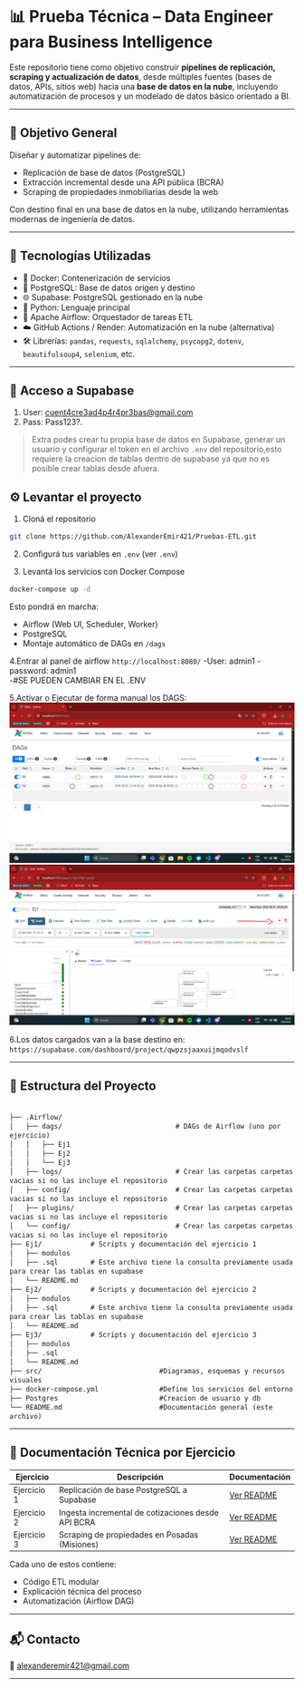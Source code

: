 # 📊 Prueba Técnica – Data Engineer para Business Intelligence

Este repositorio tiene como objetivo construir **pipelines de replicación, scraping y actualización de datos**, desde múltiples fuentes (bases de datos, APIs, sitios web) hacia una **base de datos en la nube**, incluyendo automatización de procesos y un modelado de datos básico orientado a BI.


---

## 🧩 Objetivo General

Diseñar y automatizar pipelines de:
- Replicación de base de datos (PostgreSQL)
- Extracción incremental desde una API pública (BCRA)
- Scraping de propiedades inmobiliarias desde la web

Con destino final en una base de datos en la nube, utilizando herramientas modernas de ingeniería de datos.

---

## 🔧 Tecnologías Utilizadas

- 🐳 Docker: Contenerización de servicios
- 🐘 PostgreSQL: Base de datos origen y destino
- 🌐 Supabase: PostgreSQL gestionado en la nube
- 🐍 Python: Lenguaje principal
- 📅 Apache Airflow: Orquestador de tareas ETL
- ☁️ GitHub Actions / Render: Automatización en la nube (alternativa)
- 🛠️ Librerías: `pandas`, `requests`, `sqlalchemy`, `psycopg2`, `dotenv`, `beautifulsoup4`, `selenium`, etc.

---
## 🔧 Acceso a Supabase
1. User: cuent4cre3ad4p4r4pr3bas@gmail.com
2. Pass: Pass123?.

> Extra podes crear tu propia base de datos en Supabase, generar un usuario y configurar el token en el archivo `.env` del repositorio,esto requiere la creacion de tablas dentro de supabase ya que no es posible crear tablas desde afuera.

## ⚙️ Levantar el proyecto

1. Cloná el repositorio

```bash
git clone https://github.com/AlexanderEmir421/Pruebas-ETL.git
```

2. Configurá tus variables en `.env` (ver `.env`)

3. Levantá los servicios con Docker Compose

```bash
docker-compose up -d
```

Esto pondrá en marcha:
- Airflow (Web UI, Scheduler, Worker)
- PostgreSQL
- Montaje automático de DAGs en `/dags`

4.Entrar al panel de airflow `http://localhost:8080/`
-User: admin1
-password: admin1           
-#SE PUEDEN CAMBIAR EN EL .ENV

5.Activar o Ejecutar de forma manual los DAGS:
![Imagen del DAG activado programado](/src/AirflowDashboard.png)
![Imagen del DAG activar manual](/src/AirflowManual.png)

6.Los datos cargados van a la base destino en: `https://supabase.com/dashboard/project/qwpzsjaaxuijmqodvslf`

---



## 📂 Estructura del Proyecto

```

├── .Airflow/                            
│   ├── dags/                            # DAGs de Airflow (uno por ejercicio)
│   │   ├── Ej1                         
│   │   ├── Ej2
│   │   └── Ej3
│   ├── logs/                            # Crear las carpetas carpetas vacias si no las incluye el repositorio
│   ├── config/                          # Crear las carpetas carpetas vacias si no las incluye el repositorio
│   ├── plugins/                         # Crear las carpetas carpetas vacias si no las incluye el repositorio
│   └── config/                          # Crear las carpetas carpetas vacias si no las incluye el repositorio
├── Ej1/            # Scripts y documentación del ejercicio 1
│   ├── modulos
│   ├── .sql        # Este archivo tiene la consulta previamente usada para crear las tablas en supabase
│   └── README.md
├── Ej2/            # Scripts y documentación del ejercicio 2
│   ├── modulos
│   ├── .sql        # Este archivo tiene la consulta previamente usada para crear las tablas en supabase
│   └── README.md
├── Ej3/            # Scripts y documentación del ejercicio 3
│   ├── modulos
│   ├── .sql
│   └── README.md
├── src/                             #Diagramas, esquemas y recursos visuales
├── docker-compose.yml               #Define los servicios del entorno
├── Postgres                         #Creacion de usuario y db
└── README.md                        #Documentación general (este archivo)
```

---

## 📘 Documentación Técnica por Ejercicio

| Ejercicio | Descripción | Documentación |
|----------|-------------|----------------|
| Ejercicio 1 | Replicación de base PostgreSQL a Supabase | [Ver README](./Ej1/01-Ej1.md) |
| Ejercicio 2 | Ingesta incremental de cotizaciones desde API BCRA | [Ver README](./Ej2/01-Ej2.md) |
| Ejercicio 3 | Scraping de propiedades en Posadas (Misiones) | [Ver README](.) |

Cada uno de estos contiene:
- Código ETL modular
- Explicación técnica del proceso
- Automatización (Airflow DAG)
---

## 📬 Contacto

📧 [alexanderemir421@gmail.com](mailto:alexanderemir421@gmail.com)

---
